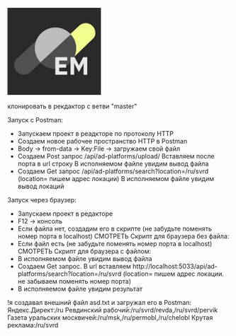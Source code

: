 ![Логотип проекта](effective_mobile.png)

клонировать в рекдактор с ветви "master"

Запуск с Postman:
- Запускаем проект в реадкторе по протоколу HTTP
- Создаем новое рабочее пространство HTTP в Postman
- Body -> from-data -> Key:File -> загружаем свой файл
- Создаем Post запрос /api/ad-platforms/upload/ Вставляем после порта в url строку
В исполняемом файле увидим вывод файла
- Создаем Get запрос /api/ad-platforms/search?location=/ru/svrd (location= пишем адрес локации)
В исполняемом файле увидим вывод локаций

Запуск через браузер:
- Запускаем проект в редакторе
- F12 -> консоль
- Если файла нет, создадим его в скрипте (не забудьте поменять номер порта в localhost) СМОТРЕТЬ Скрипт для браузера без файла:
- Если файл есть (не забудьте поменять номер порта в localhost) СМОТРЕТЬ Скрипт для браузера с файлом:
- В исполняемом файле увидим вывод файла
- Создаем Get запрос. В url вставляем http://localhost:5033/api/ad-platforms/search?location=/ru/svrd (location= пишем адрес локации. не забываем поменять номер порта)
- В исполняемом файле увидим результат 

!я создавал внешний файл asd.txt и загружал его в Postman:
Яндекс.Директ:/ru
Ревдинский рабочий:/ru/svrd/revda,/ru/svrd/pervik
Газета уральских москвичей:/ru/msk,/ru/permobl,/ru/chelobl
Крутая реклама:/ru/svrd 


